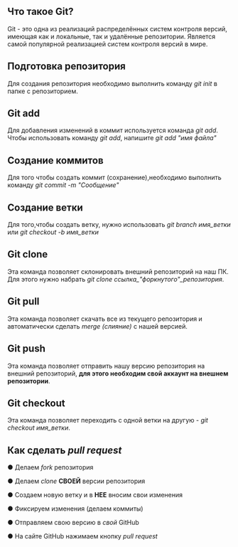 ## Что такое Git?

Git - это одна из реализаций распределённых систем контроля версий, имеющая как и локальные, так и удалённые репозитории. Является самой популярной реализацией систем контроля версий в мире. 

## Подготовка репозитория

Для создания репозитория необходимо выполнить команду *git init* в папке с репозиторием.

## Git add

Для добавления изменений в коммит используется команда *git add*. Чтобы использовать команду *git add*, напишите *git add "имя файла"*

## Создание коммитов 

Для того чтобы создать коммит (сохранение),необходимо выполнить команду *git commit -m "Сообщение"*

## Создание ветки

Для того,чтобы создать ветку, нужно использовать *git branch имя_ветки* или *git checkout -b имя_ветки*

## Git clone 
Эта команда позволяет склонировать внешний репозиторий на наш ПК. Для этого нужно набрать *git clone ссылка_"форкнутого"_репозитория*.

## Git pull
Эта команда позволяет скачать все из текущего репозитория и автоматически сделать *merge (слияние)* с нашей версией. 

## Git push
Эта команда позволяет отправить нашу версию репозитория на внешний репозиторий, **для этого необходим свой аккаунт на внешнем репозитории**.

## Git checkout
Эта команда позволяет переходить с одной ветки на другую -
*git checkout имя_ветки*.

## Как сделать *pull request*
● Делаем *fork* репозитория

● Делаем *clone* **СВОЕЙ** версии репозитория

● Создаем новую ветку и в **НЕЕ** вносим свои изменения

● Фиксируем изменения (делаем коммиты)

● Отправляем свою версию в *свой* GitHub

● На сайте GitHub нажимаем кнопку *pull request* 


